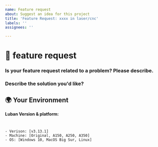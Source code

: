 ```yaml
---
name: Feature request
about: Suggest an idea for this project
title: 'Feature Request: xxxx in laser/cnc'
labels: ''
assignees: ''

---
```


<!--🔅🔅🔅🔅🔅🔅🔅🔅🔅🔅🔅🔅🔅🔅🔅🔅🔅🔅🔅🔅🔅🔅🔅🔅🔅🔅🔅🔅🔅🔅🔅

Oh hi there! 😄

To expedite issue processing please search open and closed issues before submitting a new one.
Existing issues often contain information about workarounds, resolution, or progress updates.

🔅🔅🔅🔅🔅🔅🔅🔅🔅🔅🔅🔅🔅🔅🔅🔅🔅🔅🔅🔅🔅🔅🔅🔅🔅🔅🔅🔅🔅🔅🔅🔅🔅-->

# 🐞 feature request

### Is your feature request related to a problem? Please describe.
<!-- A clear and concise description of what the problem is. Ex. I'm always frustrated when [...] -->
<!-- ✍️edit: -->

### Describe the solution you'd like?

<!-- A clear and concise description of what you want to happen. -->
<!-- ✍️-->

## 🌍  Your Environment

**Luban Version & platform:**
<pre><code>
<!-- ✍️-->
- Verison: [v3.13.1]
- Machine: [Original, A150, A250, A350]
- OS: [Windows 10, MacOS Big Sur, Linux]
</code></pre>
